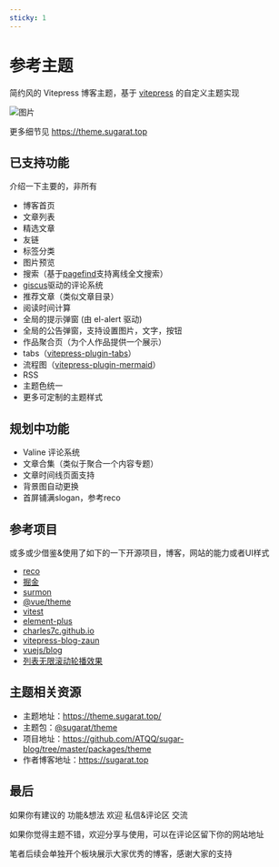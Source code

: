 ```yaml
---
sticky: 1
---
```

# 参考主题

简约风的 Vitepress 博客主题，基于 [vitepress](https://vitepress.dev/) 的自定义主题实现

![图片](https://img.cdn.sugarat.top/mdImg/MTY3MzE3MDUxOTMwMw==673170519303)

更多细节见 https://theme.sugarat.top

## 已支持功能
介绍一下主要的，非所有

* 博客首页
* 文章列表
* 精选文章
* 友链
* 标签分类
* 图片预览
* 搜索（基于[pagefind](https://github.com/cloudcannon/pagefind)支持离线全文搜索）
* [giscus](https://giscus.app/zh-CN)驱动的评论系统
* 推荐文章（类似文章目录）
* 阅读时间计算
* 全局的提示弹窗 (由 el-alert 驱动)
* 全局的公告弹窗，支持设置图片，文字，按钮
* 作品聚合页（为个人作品提供一个展示）
* tabs（[vitepress-plugin-tabs](https://vitepress-plugins.sapphi.red/tabs/)）
* 流程图（[vitepress-plugin-mermaid](https://github.com/emersonbottero/vitepress-plugin-mermaid#readme)）
* RSS
* 主题色统一
* 更多可定制的主题样式

## 规划中功能
* Valine 评论系统
* 文章合集（类似于聚合一个内容专题）
* 文章时间线页面支持
* 背景图自动更换
* 首屏铺满slogan，参考reco

## 参考项目
或多或少借鉴&使用了如下的一下开源项目，博客，网站的能力或者UI样式

* [reco](https://vuepress-theme-reco.recoluan.com/)
* [掘金](https://juejin.cn/)
* [surmon](https://surmon.me/) 
* [@vue/theme](https://github.com/vuejs/theme)
* [vitest](https://vitest.dev/)
* [element-plus](https://element-plus.gitee.io/zh-CN/)
* [charles7c.github.io](https://github.com/Charles7c/charles7c.github.io)
* [vitepress-blog-zaun](https://github.com/clark-cui/vitepress-blog-zaun)
* [vuejs/blog](https://github.com/vuejs/blog/tree/main)
* [列表无限滚动轮播效果](https://code.juejin.cn/pen/7145007064350195748)

## 主题相关资源
* 主题地址：https://theme.sugarat.top/
* 主题包：[@sugarat/theme](https://www.npmjs.com/package/@sugarat/theme)
* 项目地址：https://github.com/ATQQ/sugar-blog/tree/master/packages/theme
* 作者博客地址：https://sugarat.top


## 最后
如果你有建议的 功能&想法 欢迎 私信&评论区 交流

如果你觉得主题不错，欢迎分享与使用，可以在评论区留下你的网站地址

笔者后续会单独开个板块展示大家优秀的博客，感谢大家的支持

